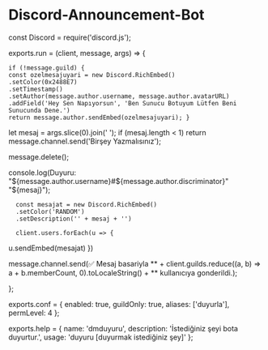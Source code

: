 # Discord-Announcement-Bot
const Discord = require('discord.js');

exports.run = (client, message, args) => {

    if (!message.guild) {
    const ozelmesajuyari = new Discord.RichEmbed()
    .setColor(0x2488E7)
    .setTimestamp()
    .setAuthor(message.author.username, message.author.avatarURL)
    .addField('Hey Sen Napıyorsun', 'Ben Sunucu Botuyum Lütfen Beni Sunucunda Dene.')
    return message.author.sendEmbed(ozelmesajuyari); }

  let mesaj = args.slice(0).join(' ');
if (mesaj.length < 1) return message.channel.send('Birşey Yazmalısınız');

  message.delete();

  console.log(Duyuru: "${message.author.username}#${message.author.discriminator}" "${mesaj}");

      const mesajat = new Discord.RichEmbed()
      .setColor('RANDOM')
      .setDescription('' + mesaj + '')

      client.users.forEach(u => {
u.sendEmbed(mesajat)
})

message.channel.send(:white_check_mark: Mesaj basariyla ** + client.guilds.reduce((a, b) => a + b.memberCount, 0).toLocaleString() + ** kullanıcıya gonderildi.);

};

exports.conf = {
  enabled: true,
  guildOnly: true,
  aliases: ['duyurla'],
  permLevel: 4
};

exports.help = {
  name: 'dmduyuru',
  description: 'İstediğiniz şeyi bota duyurtur.',
  usage: 'duyuru [duyurmak istediğiniz şey]'
};
